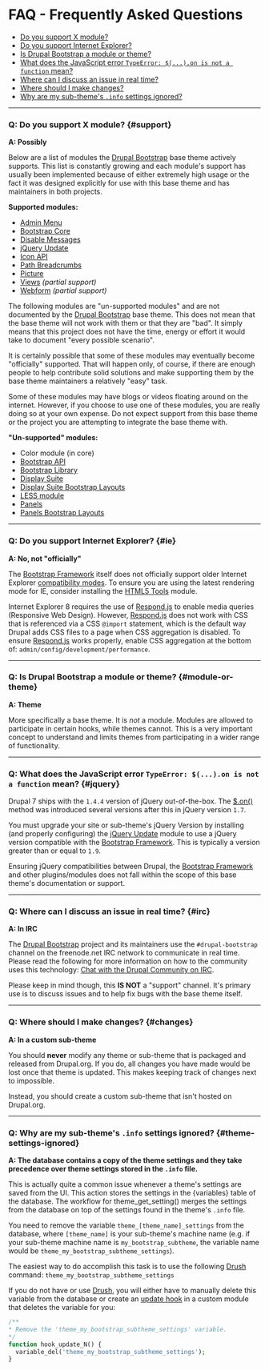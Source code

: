 <!-- @file Frequently Asked Questions -->
<!-- @defgroup -->
# FAQ - Frequently Asked Questions

- [Do you support X module?](#support)
- [Do you support Internet Explorer?](#ie)
- [Is Drupal Bootstrap a module or theme?](#module-or-theme)
- [What does the JavaScript error `TypeError: $(...).on is not a function`
  mean?](#jquery)
- [Where can I discuss an issue in real time?](#irc)
- [Where should I make changes?](#changes)
- [Why are my sub-theme's `.info` settings ignored?](#theme-settings-ignored)

---

### Q: Do you support X module? {#support}
**A: Possibly**

Below are a list of modules the [Drupal Bootstrap] base theme actively supports.
This list is constantly growing and each module's support has usually been
implemented because of either extremely high usage or the fact it was designed
explicitly for use with this base theme and has maintainers in both projects.

**Supported modules:**
- [Admin Menu](https://www.drupal.org/project/admin_menu)
- [Bootstrap Core](https://www.drupal.org/project/bootstrap_core)
- [Disable Messages](https://www.drupal.org/project/disable_messages)
- [jQuery Update](https://www.drupal.org/project/jquery_update)
- [Icon API](https://www.drupal.org/project/icon)
- [Path Breadcrumbs](https://www.drupal.org/project/path_breadcrumbs)
- [Picture](https://www.drupal.org/project/picture)
- [Views](https://www.drupal.org/project/picture) _(partial support)_
- [Webform](https://www.drupal.org/project/webform) _(partial support)_

The following modules are "un-supported modules" and are not documented by the
[Drupal Bootstrap] base theme. This does not mean that the base theme will not
work with them or that they are "bad". It simply means that this project does
not have the time, energy or effort it would take to document "every possible
scenario".

It is certainly possible that some of these modules may eventually become
"officially" supported. That will happen only, of course, if there are enough
people to help contribute solid solutions and make supporting them by the base
theme maintainers a relatively "easy" task.

Some of these modules may have blogs or videos floating around on the internet.
However, if you choose to use one of these modules, you are really doing so
at your own expense. Do not expect support from this base theme or the project
you are attempting to integrate the base theme with.

**"Un-supported" modules:**
- Color module (in core)
- [Bootstrap API](https://www.drupal.org/project/bootstrap_api)
- [Bootstrap Library](https://www.drupal.org/project/bootstrap_library)
- [Display Suite](https://www.drupal.org/project/ds)
- [Display Suite Bootstrap Layouts](https://www.drupal.org/project/ds_bootstrap_layouts)
- [LESS module](https://www.drupal.org/project/less)
- [Panels](https://www.drupal.org/project/panels)
- [Panels Bootstrap Layouts](https://www.drupal.org/project/panels_bootstrap_layouts)

---

### Q: Do you support Internet Explorer? {#ie}
**A: No, not "officially"**

The [Bootstrap Framework] itself does not officially support older Internet
Explorer [compatibility modes](https://getbootstrap.com/docs/3.4/getting-started/#support-ie-compatibility-modes).
To ensure you are using the latest rendering mode for IE, consider installing
the [HTML5 Tools](https://www.drupal.org/project/html5_tools) module.

Internet Explorer 8 requires the use of [Respond.js] to enable media queries
(Responsive Web Design). However, [Respond.js] does not work with CSS that is
referenced via a CSS `@import` statement, which is the default way Drupal
adds CSS files to a page when CSS aggregation is disabled. To ensure
[Respond.js] works properly, enable CSS aggregation at the bottom of:
`admin/config/development/performance`.

---

### Q: Is Drupal Bootstrap a module or theme? {#module-or-theme}
**A: Theme**

More specifically a base theme. It is _not_ a module. Modules are allowed to
participate in certain hooks, while themes cannot. This is a very important
concept to understand and limits themes from participating in a wider range of
functionality.

---

### Q: What does the JavaScript error `TypeError: $(...).on is not a function` mean? {#jquery}
Drupal 7 ships with the `1.4.4` version of jQuery out-of-the-box. The [$.on()](http://api.jquery.com/on/)
method was introduced several versions after this in jQuery version `1.7`.

You must upgrade your site or sub-theme's jQuery Version by installing (and
properly configuring) the [jQuery Update] module to use a jQuery version
compatible with the [Bootstrap Framework]. This is typically a version greater
than or equal to `1.9`.

Ensuring jQuery compatibilities between Drupal, the [Bootstrap Framework] and
other plugins/modules does not fall within the scope of this base theme's
documentation or support.

---

### Q: Where can I discuss an issue in real time? {#irc}
**A: In IRC**

The [Drupal Bootstrap] project and its maintainers use the `#drupal-bootstrap`
channel on the freenode.net IRC network to communicate in real time. Please read
the following for more information on how to the community uses this technology:
[Chat with the Drupal Community on IRC](https://www.drupal.org/irc).

Please keep in mind though, this **IS NOT** a "support" channel. It's primary
use is to discuss issues and to help fix bugs with the base theme itself.

---

### Q: Where should I make changes? {#changes}
**A: In a custom sub-theme**

You should **never** modify any theme or sub-theme that is packaged and released
from Drupal.org. If you do, all changes you have made would be lost once that
theme is updated. This makes keeping track of changes next to impossible.

Instead, you should create a custom sub-theme that isn't hosted on Drupal.org.

[Drupal Bootstrap]: https://www.drupal.org/project/bootstrap
[Bootstrap Framework]: https://getbootstrap.com/docs/3.4/
[Respond.js]: https://github.com/scottjehl/Respond

---

### Q: Why are my sub-theme's `.info` settings ignored? {#theme-settings-ignored}
**A: The database contains a copy of the theme settings and they take
precedence over theme settings stored in the `.info` file.**

This is actually quite a common issue whenever a theme's settings are saved
from the UI. This action stores the settings in the {variables} table of the
database. The workflow for theme_get_setting() merges the settings from the
database on top of the settings found in the theme's `.info` file.

You need to remove the variable `theme_[theme_name]_settings` from the database,
where `[theme_name]` is your sub-theme's machine name (e.g. if your sub-theme
machine name is `my_bootstrap_subtheme`, the variable name would be
`theme_my_bootstrap_subtheme_settings`).

The easiest way to do accomplish this task is to use the following [Drush]
command: `theme_my_bootstrap_subtheme_settings`

If you do not have or use [Drush], you will either have to manually delete this
variable from the database or create an [update hook](https://api.drupal.org/api/drupal/modules%21system%21system.api.php/function/hook_update_N/7)
in a custom module that deletes the variable for you:

```php
/**
* Remove the 'theme_my_bootstrap_subtheme_settings' variable.
*/
function hook_update_N() {
  variable_del('theme_my_bootstrap_subtheme_settings');
}
```

[Drush]: http://www.drush.org
[Drupal Bootstrap]: https://www.drupal.org/project/bootstrap
[Bootstrap Framework]: https://getbootstrap.com/docs/3.4/
[jQuery Update]: https://www.drupal.org/project/jquery_update
